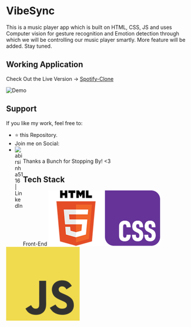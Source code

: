 
# VibeSync

This is a music player app which is built on HTML, CSS, JS and uses Computer vision for gesture recognition and Emotion detection through which we will be controlling our music player smartly. More feature will be added. Stay tuned.



## Working Application

Check Out the Live Version -> [Spotify-Clone](https://github.com/abirsinha5116/Vibesync)

![Demo](https://github.com/BasimAhmedKhan/Spotify-Clone/blob/main/Readme%20Resources/Spotify-Clone.gif)


<!-- ## Screenshots

Log In

![App Screenshot](https://github.com/BasimAhmedKhan/Spotify-Clone/blob/main/Readme%20Resources/login.png)

Home

![App Screenshot](https://github.com/BasimAhmedKhan/Spotify-Clone/blob/main/Readme%20Resources/home.png)

About Us

![App Screenshot](https://github.com/BasimAhmedKhan/Spotify-Clone/blob/main/Readme%20Resources/about.png)

Library

![App Screenshot](https://github.com/BasimAhmedKhan/Spotify-Clone/blob/main/Readme%20Resources/library.png) -->

## Support

If you like my work, feel free to:
 - ⭐ this Repository.
 - Join me on Social: 
 - [<img align="left" alt="abirsinha5116 | LinkedIn" width="22px" src="https://img.icons8.com/external-tal-revivo-shadow-tal-revivo/48/000000/external-linkedin-in-logo-used-for-professional-networking-logo-shadow-tal-revivo.png" />][linkedin]

Thanks a Bunch for Stopping By! <3


[linkedin]: https://www.linkedin.com/in/abir-sinha-57b654204/

## Tech Stack
Front-End
<img src="https://raw.githubusercontent.com/github/explore/80688e429a7d4ef2fca1e82350fe8e3517d3494d/topics/html/html.png" data-canonical-src="[https://raw.githubusercontent.com/github/explore/80688e429a7d4ef2fca1e82350fe8e3517d3494d/topics/html/html.png]" width="150" />
<img src="https://raw.githubusercontent.com/github/explore/80688e429a7d4ef2fca1e82350fe8e3517d3494d/topics/css/css.png" data-canonical-src="[https://raw.githubusercontent.com/github/explore/80688e429a7d4ef2fca1e82350fe8e3517d3494d/topics/css/css.png]" width="150" /> 
<img src="https://raw.githubusercontent.com/github/explore/80688e429a7d4ef2fca1e82350fe8e3517d3494d/topics/javascript/javascript.png" data-canonical-src="[https://raw.githubusercontent.com/github/explore/80688e429a7d4ef2fca1e82350fe8e3517d3494d/topics/javascript/javascript.png]" width="200" />
